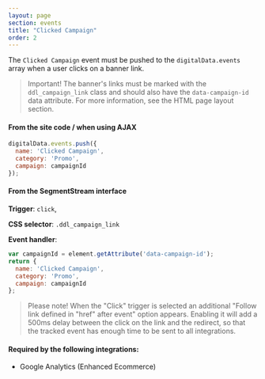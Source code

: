 ```yaml
---
layout: page
section: events
title: "Clicked Campaign"
order: 2
---
```

The `Clicked Campaign` event must be pushed to the `digitalData.events` array when a user clicks on a banner link.

> Important! The banner's links must be marked with the `ddl_campaign_link` class and should also have the `data-campaign-id` data attribute. For more information, see the HTML page layout section.

#### From the site code / when using AJAX
```javascript
digitalData.events.push({
  name: 'Clicked Campaign',
  category: 'Promo',
  campaign: campaignId
});
```

#### From the SegmentStream interface
**Trigger**: `click`,

**CSS selector**: `.ddl_campaign_link`

**Event handler**:

```javascript
var campaignId = element.getAttribute('data-campaign-id');
return {
  name: 'Clicked Campaign',
  category: 'Promo',
  campaign: campaignId
};
```

> Please note! When the "Click" trigger is selected an additional "Follow link defined in "href" after event" option appears. Enabling it will add a 500ms delay between the click on the link and the redirect, so that the tracked event has enough time to be sent to all integrations.

#### Required by the following integrations:
* Google Analytics (Enhanced Ecommerce)
